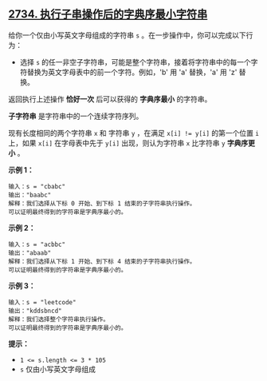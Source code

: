 ## [2734. 执行子串操作后的字典序最小字符串](https://leetcode.cn/problems/lexicographically-smallest-string-after-substring-operation/)



给你一个仅由小写英文字母组成的字符串 `s` 。在一步操作中，你可以完成以下行为：

- 选择 `s` 的任一非空子字符串，可能是整个字符串，接着将字符串中的每一个字符替换为英文字母表中的前一个字符。例如，'b' 用 'a' 替换，'a' 用 'z' 替换。

返回执行上述操作 **恰好一次** 后可以获得的 **字典序最小** 的字符串。

**子字符串** 是字符串中的一个连续字符序列。

现有长度相同的两个字符串 `x` 和 字符串 `y` ，在满足 `x[i] != y[i]` 的第一个位置 `i` 上，如果 `x[i]` 在字母表中先于 `y[i]` 出现，则认为字符串 `x` 比字符串 `y` **字典序更小** 。

 

**示例 1：**

```
输入：s = "cbabc"
输出："baabc"
解释：我们选择从下标 0 开始、到下标 1 结束的子字符串执行操作。 
可以证明最终得到的字符串是字典序最小的。
```

**示例 2：**

```
输入：s = "acbbc"
输出："abaab"
解释：我们选择从下标 1 开始、到下标 4 结束的子字符串执行操作。
可以证明最终得到的字符串是字典序最小的。
```

**示例 3：**

```
输入：s = "leetcode"
输出："kddsbncd"
解释：我们选择整个字符串执行操作。
可以证明最终得到的字符串是字典序最小的。
```

 

**提示：**

- `1 <= s.length <= 3 * 105`
- `s` 仅由小写英文字母组成